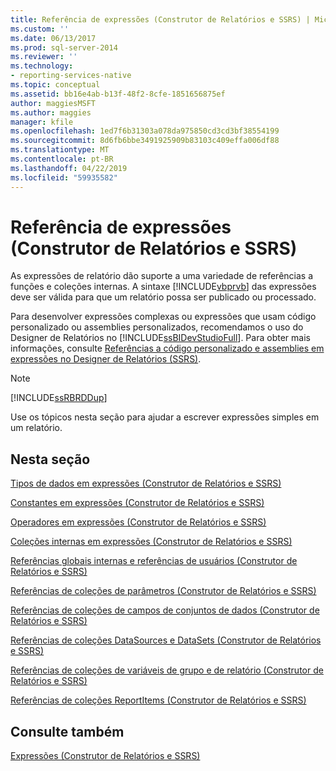```yaml
---
title: Referência de expressões (Construtor de Relatórios e SSRS) | Microsoft Docs
ms.custom: ''
ms.date: 06/13/2017
ms.prod: sql-server-2014
ms.reviewer: ''
ms.technology:
- reporting-services-native
ms.topic: conceptual
ms.assetid: bb16e4ab-b13f-48f2-8cfe-1851656875ef
author: maggiesMSFT
ms.author: maggies
manager: kfile
ms.openlocfilehash: 1ed7f6b31303a078da975850cd3cd3bf38554199
ms.sourcegitcommit: 8d6fb6bbe3491925909b83103c409effa006df88
ms.translationtype: MT
ms.contentlocale: pt-BR
ms.lasthandoff: 04/22/2019
ms.locfileid: "59935582"
---
```

# <a name="expression-reference-report-builder-and-ssrs"></a>Referência de expressões (Construtor de Relatórios e SSRS)
  As expressões de relatório dão suporte a uma variedade de referências a funções e coleções internas. A sintaxe [!INCLUDE[vbprvb](../../includes/vbprvb-md.md)] das expressões deve ser válida para que um relatório possa ser publicado ou processado.  
  
 Para desenvolver expressões complexas ou expressões que usam código personalizado ou assemblies personalizados, recomendamos o uso do Designer de Relatórios no [!INCLUDE[ssBIDevStudioFull](../../includes/ssbidevstudiofull-md.md)]. Para obter mais informações, consulte [Referências a código personalizado e assemblies em expressões no Designer de Relatórios &#40;SSRS&#41;](custom-code-and-assembly-references-in-expressions-in-report-designer-ssrs.md).  
  
> [!NOTE]  
>  [!INCLUDE[ssRBRDDup](../../includes/ssrbrddup-md.md)]  
  
 Use os tópicos nesta seção para ajudar a escrever expressões simples em um relatório.  
  
## <a name="in-this-section"></a>Nesta seção  
 [Tipos de dados em expressões &#40;Construtor de Relatórios e SSRS&#41;](expressions-report-builder-and-ssrs.md)  
  
 [Constantes em expressões &#40;Construtor de Relatórios e SSRS&#41;](constants-in-expressions-report-builder-and-ssrs.md)  
  
 [Operadores em expressões &#40;Construtor de Relatórios e SSRS&#41;](operators-in-expressions-report-builder-and-ssrs.md)  
  
 [Coleções internas em expressões &#40;Construtor de Relatórios e SSRS&#41;](built-in-collections-in-expressions-report-builder.md)  
  
 [Referências globais internas e referências de usuários &#40;Construtor de Relatórios e SSRS&#41;](built-in-collections-built-in-globals-and-users-references-report-builder.md)  
  
 [Referências de coleções de parâmetros &#40;Construtor de Relatórios e SSRS&#41;](built-in-collections-parameters-collection-references-report-builder.md)  
  
 [Referências de coleções de campos de conjuntos de dados &#40;Construtor de Relatórios e SSRS&#41;](built-in-collections-dataset-fields-collection-references-report-builder.md)  
  
 [Referências de coleções DataSources e DataSets &#40;Construtor de Relatórios e SSRS&#41;](built-in-collections-datasources-and-datasets-references-report-builder.md)  
  
 [Referências de coleções de variáveis de grupo e de relatório &#40;Construtor de Relatórios e SSRS&#41;](built-in-collections-report-and-group-variables-references-report-builder.md)  
  
 [Referências de coleções ReportItems &#40;Construtor de Relatórios e SSRS&#41;](built-in-collections-reportitems-collection-references-report-builder.md)  
  
## <a name="see-also"></a>Consulte também  
 [Expressões &#40;Construtor de Relatórios e SSRS&#41;](expressions-report-builder-and-ssrs.md)  
  
  
